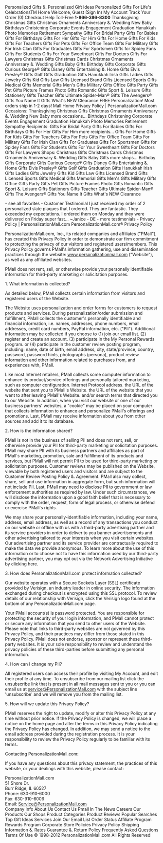 Personalized Gifts &. Personalized Gift Ideas Personalized Gifts For Life's CelebrationsTM Home Welcome, Guest (Sign In) My Account Track Your Order (0) Checkout Help Toll-Free **1-866-386-8300** Thanksgiving Christmas Gifts Christmas Ornaments Anniversary &. Wedding New Baby Birthdays Christening Corporate Events Engagement Graduation Hanukkah Photo Memories Retirement Sympathy Gifts For Bridal Party Gifts For Babies Gifts For Birthdays Gifts For Her Gifts For Him Gifts For Home Gifts For Kids Gifts For Teachers Gifts For Pets Gifts For Office Team Gifts For Military Gifts For Irish Clan Gifts For Graduates Gifts For Sportsmen Gifts for Spidey Fans Gifts For Students Gifts For Your Sweetheart Gifts For Doctors Gifts For Lawyers Christmas Gifts Christmas Cards Christmas Ornaments Anniversary &. Wedding Gifts Baby Gifts Birthday Gifts Corporate Gifts Curious George® Gifts Disney Gifts Entertaining &. Home Gifts Elvis Presley® Gifts Golf Gifts Graduation Gifts Hanukkah Irish Gifts Ladies Gifts Jewelry Gifts Kid Gifts Law Gifts Licensed Brand Gifts Licensed Sports Gifts Medical Gifts Memorial Gifts Men's Gifts Military Gifts Office Gifts Party Gifts Pet Gifts Picture Frames Photo Gifts Romantic Gifts Sport &. Leisure Gifts Stationery Gifts Teacher Gifts Ultimate Spider-Man® Gifts The Avengers® Gifts You Name It Gifts What's NEW Clearance FREE Personalization! Most orders ship in 1-2 days! Mall Home Privacy Policy | PersonalizationMall.com Occasions: Thanksgiving Christmas Gifts Christmas Ornaments Anniversary &. Wedding New Baby more occasions... Birthdays Christening Corporate Events Engagement Graduation Hanukkah Photo Memories Retirement Sympathy Recipients: Gifts For Bridal Party Gifts For Babies Gifts For Birthdays Gifts For Her Gifts For Him more recipients... Gifts For Home Gifts For Kids Gifts For Teachers Gifts For Pets Gifts For Office Team Gifts For Military Gifts For Irish Clan Gifts For Graduates Gifts For Sportsmen Gifts for Spidey Fans Gifts For Students Gifts For Your Sweetheart Gifts For Doctors Gifts For Lawyers Shops: Christmas Gifts Christmas Cards Christmas Ornaments Anniversary &. Wedding Gifts Baby Gifts more shops... Birthday Gifts Corporate Gifts Curious George® Gifts Disney Gifts Entertaining &. Home Gifts Elvis Presley® Gifts Golf Gifts Graduation Gifts Hanukkah Irish Gifts Ladies Gifts Jewelry Gifts Kid Gifts Law Gifts Licensed Brand Gifts Licensed Sports Gifts Medical Gifts Memorial Gifts Men's Gifts Military Gifts Office Gifts Party Gifts Pet Gifts Picture Frames Photo Gifts Romantic Gifts Sport &. Leisure Gifts Stationery Gifts Teacher Gifts Ultimate Spider-Man® Gifts The Avengers® Gifts You Name It Gifts What's NEW Clearance

\- see all favorites - Customer Testimonial I just received my order of 2 personalized slate plaques that I ordered. They are fantastic. They exceeded my expectations. I ordered them on Monday and they were delivered on Friday super fast... ~Janice - DE - more testimonials - Privacy Policy | PersonalizationMall.com PersonalizationMall.com® Privacy Policy

PersonalizationMall.com, Inc., its related companies and affiliates ("PMall"), has created this Privacy Policy in order to demonstrate our firm commitment to protecting the privacy of our visitors and registered users/members. This Privacy Policy governs PMall's information gathering, use and dissemination practices through the website: www.personalizationmall.com ("Website"), as well as any affiliated websites.

PMall does not rent, sell, or otherwise provide your personally identifiable information for third-party marketing or solicitation purposes.

1\. What information is collected?

As detailed below, PMall collects certain information from visitors and registered users of the Website.

The Website uses personalization and order forms for customers to request products and services. During personalization/order submission and fulfillment, PMall collects the customer's personally identifiable and financial information, i.e. names, addresses, phone numbers, email addresses, credit card numbers, PayPal information, etc. ("PII"). Additional information may be collected if you choose to (1) join our email list. (2) register and create an account. (3) participate in the My Personal Rewards program. or (4) participate in the customer review posting program, including: name, date of birth, email address, city, state/province, country, password, password hints, photographs (persona), product review information and other information related to purchases from, and experiences with, PMall.

Like most Internet retailers, PMall collects some computer information to enhance its product/service offerings and personally tailored marketing, such as computer configuration. Internet Protocol address. the URL of the website that sent you to PMall's Website. the URL of the website that you went to after leaving PMall's Website. and/or search terms that directed you to our Website. In addition, when you visit our website or one of our business partners' websites, a "cookie" may be placed on your computer that collects information to enhance and personalize PMall's offerings and promotions. Last, PMall may receive information about you from other sources and add it to its database.

2\. How is the information shared?

PMall is not in the business of selling PII and does not rent, sell, or otherwise provide your PII for third-party marketing or solicitation purposes. PMall may share PII with its business partners and affiliates as part of PMall's marketing, promotion, sale and fulfillment of its products and services, but PMall will not permit PII to be used for third-party marketing or solicitation purposes. Customer reviews may be published on the Website, viewable by both registered users and visitors and are subject to the Customer Review Posting Policy &. Agreement. PMall also may collect, share, sell and use information in aggregate form, but such information will not include PII. Last, PMall may need to disclose PII to government or law enforcement authorities as required by law. Under such circumstances, we will disclose the information upon a good faith belief that is necessary to comply with the order, request, form of legal process, or otherwise defend or exercise PMall's rights.

We may share your personally-identifiable information, including your name, address, email address, as well as a record of any transactions you conduct on our website or offline with us with a third-party advertising partner and its service providers in order to deliver to you banner advertisements and other advertising tailored to your interests when you visit certain websites. Our advertising partner and its service provider are contractually required to make the data we provide anonymous. To learn more about the use of this information or to choose not to have this information used by our third-party advertising partner, you may opt out via the Network Advertising Initiative by clicking here.

3\. How does PersonalizationMall.com protect information collected?

Our website operates with a Secure Sockets Layer (SSL) certificate provided by Verisign, an industry leader in online security. The information exchanged during checkout is encrypted using this SSL protocol. To review details of our relationship with Verisign, click the Verisign logo found at the bottom of any PersonalizationMall.com page.

Your PMall account(s) is password protected. You are responsible for protecting the security of your login information, and PMall cannot protect or secure any information that you send to other users of the Website. Please note that links to third-party websites are not governed by this Privacy Policy, and their practices may differ from those stated in this Privacy Policy. PMall does not endorse, sponsor or represent these third-party websites. It is your sole responsibility to review and understand the privacy policies of these third-parties before submitting any personal information.

4\. How can I change my PII?

All registered users can access their profile by visiting My Account, and edit their profile at any time. To unsubscribe from our mailing list click the unsubscribe link that is present in all mail messages sent to you or you can email us at service@PersonalizationMall.com with the subject line 'unsubscribe' and we will remove you from the mailing list.

5\. How will we update this Privacy Policy?

PMall reserves the right to update, modify or alter this Privacy Policy at any time without prior notice. If the Privacy Policy is changed, we will place a notice on the home page and alter the terms in this Privacy Policy indicating the Privacy Policy has changed. In addition, we may send a notice to the email address provided during the registration process. It is your responsibility to review the Privacy Policy regularly to be familiar with its terms.

  
  
  
Contacting PersonalizationMall.com:

If you have any questions about this privacy statement, the practices of this website, or your dealings with this website, please contact:

  
PersonalizationMall.com  
51 Shore Dr.  
Burr Ridge, IL 60527  
Phone: 630-910-6000  
Fax: 630-910-6006  
Email: Service@PersonalizationMall.com  
Company Info About Us Contact Us Pmall In The News Careers Our Products Our Shops Product Categories Product Reviews Popular Searches Top Gift Ideas Services Join Our Email List Order Status Affiliate Program Rewards Program Corporate Store Policies Privacy Policy Shipping Information &. Rates Guarantee &. Return Policy Frequently Asked Questions Terms Of Use © 1998-2012 PersonalizationMall.com All Rights Reserved